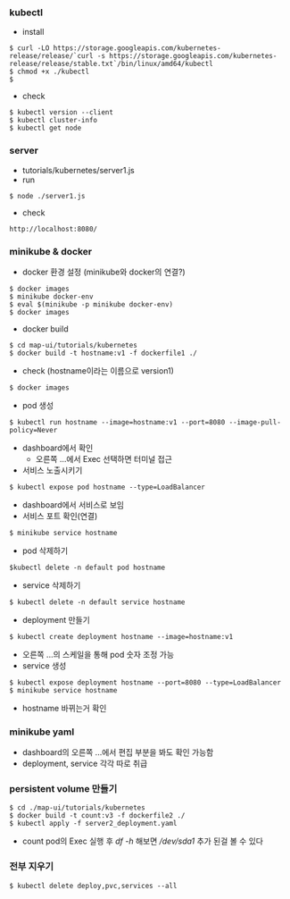
### kubectl
- install
```
$ curl -LO https://storage.googleapis.com/kubernetes-release/release/`curl -s https://storage.googleapis.com/kubernetes-release/release/stable.txt`/bin/linux/amd64/kubectl
$ chmod +x ./kubectl
$
```
- check
```
$ kubectl version --client
$ kubectl cluster-info
$ kubectl get node
```

### server
- tutorials/kubernetes/server1.js
- run
```
$ node ./server1.js
```
- check
```
http://localhost:8080/
```

### minikube & docker
- docker 환경 설정 (minikube와 docker의 연결?)
```
$ docker images
$ minikube docker-env
$ eval $(minikube -p minikube docker-env)
$ docker images
```
- docker build
```
$ cd map-ui/tutorials/kubernetes
$ docker build -t hostname:v1 -f dockerfile1 ./
```
- check (hostname이라는 이름으로 version1)
```
$ docker images
```
- pod 생성
```
$ kubectl run hostname --image=hostname:v1 --port=8080 --image-pull-policy=Never
```
- dashboard에서 확인
  - 오른쪽 ...에서 Exec 선택하면 터미널 접근
- 서비스 노출시키기
```
$ kubectl expose pod hostname --type=LoadBalancer
```
- dashboard에서 서비스로 보임
- 서비스 포트 확인(연결)
```
$ minikube service hostname
```
- pod 삭제하기
```
$kubectl delete -n default pod hostname
```
- service 삭제하기
```
$ kubectl delete -n default service hostname
```
- deployment 만들기
```
$ kubectl create deployment hostname --image=hostname:v1
```
- 오른쪽 ...의 스케일을 통해 pod 숫자 조정 가능
- service 생성
```
$ kubectl expose deployment hostname --port=8080 --type=LoadBalancer
$ minikube service hostname
```
- hostname 바뀌는거 확인

### minikube yaml
- dashboard의 오른쪽 ...에서 편집 부분을 봐도 확인 가능함
- deployment, service 각각 따로 취급

### persistent volume 만들기
```
$ cd ./map-ui/tutorials/kubernetes
$ docker build -t count:v3 -f dockerfile2 ./
$ kubectl apply -f server2_deployment.yaml
```
- count pod의 Exec 실행 후 *df -h* 해보면 */dev/sda1* 추가 된걸 볼 수 있다

### 전부 지우기
```
$ kubectl delete deploy,pvc,services --all
```
